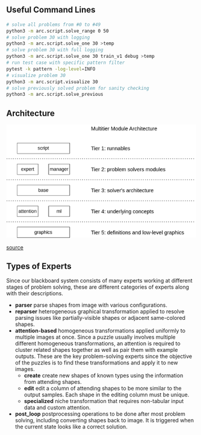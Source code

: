 ## Useful Command Lines
```bash
# solve all problems from #0 to #49
python3 -m arc.script.solve_range 0 50
# solve problem 30 with logging
python3 -m arc.script.solve_one 30 >temp
# solve problem 30 with full logging
python3 -m arc.script.solve_one 30 train_v1 debug >temp
# run test case with specific pattern filter
pytest -k pattern -log-level=INFO
# visualize problem 30
python3 -m arc.script.visualize 30
# solve previously solved problem for sanity checking
python3 -m arc.script.solve_previous
```

## Architecture
![diagram](arc_modules.png)

[source](https://app.diagrams.net/#G1FAJC1FLoCjnnSrLk9KZ1jgJZ77U93Unu#%7B%22pageId%22%3A%225f0bae14-7c28-e335-631c-24af17079c00%22%7D)

## Types of Experts
Since our blackboard system consists of many experts working at different stages of problem solving, these are different categories of experts along with their descriptions.
- __parser__ parse shapes from image with various configurations.
- __reparser__ heterogeneous graphical transformation applied to resolve parsing issues like partially-visible shapes or adjacent same-colored shapes.
- __attention-based__ homogeneous transformations applied uniformly to multiple images at once. Since a puzzle usually involves multiple different homogeneous transformations, an attention is required to cluster related shapes together as well as pair them with example outputs. These are the key problem-solving experts since the objective of the puzzles is to find these transformations and apply it to new images.
	- __create__ create new shapes of known types using the information from attending shapes.
	- __edit__ edit a column of attending shapes to be more similar to the output samples. Each shape in the editing column must be unique.
	- __specialized__ niche transformation that requires non-tabular input data and custom attention.
- __post_loop__ postprocessing operations to be done after most problem solving, including converting shapes back to image. It is triggered when the current state looks like a correct solution.